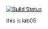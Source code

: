 [![Build Status](https://travis-ci.com/AntonGrigorev/lab05.svg?branch=master)](https://travis-ci.com/AntonGrigorev/lab05)

 this is lab05
